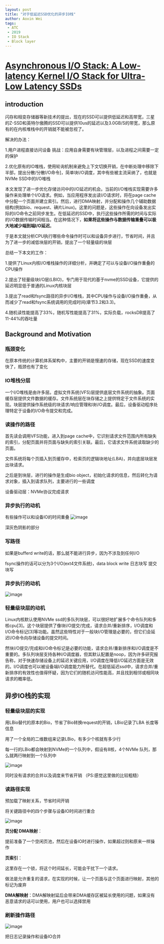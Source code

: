 ```yaml
---
layout: post
title: "对于低延迟SSD优化的异步IO栈"
author: Aoxin Wei
tags:
 - ATC
 - 2019
 - IO Stack
 - Block layer
---
```

# [Asynchronous I/O Stack: A Low-latency Kernel I/O Stack for Ultra-Low Latency SSDs]()

## introduction

闪存和相变存储器等新技术的提出，现在的SSD可以提供低延迟和高带宽，三星的Z-SSD和英特尔傲腾的SSD可以提供10us的延迟以及3.0GB/S的带宽，那么原有的在内核堆栈中的开销就不能被忽视了。

解决的办法：

1.用户进程直接访问设备 挑战：应用自身需要有块管理层，以及进程之间需要一定的保护

2.优化原有的IO堆栈，使用轮询机制来避免上下文切换开销，在中断处理中移除下半部，提出分散/分散I/O命令]，简单块I/O调度，其中有些被主流采纳了，也就是NVMe SSD中的I/O堆栈

本文发现了进一步优化存储访问中的I/O延迟的机会。当前的I/O堆栈实现需要许多操作来处理单个I/O请求。例如，当应用程序发出读I/O请求时，将在page cache中分配一个页面并建立索引。然后，进行DMA映射，并分配和操作几个辅助数据结构(例如bio、request、碘片Linux)。这里的问题是，这些操作在向设备发出实际的I/O命令之前同步发生。在低延迟的SSD中，执行这些操作所需的时间与实际的I/O数据传输时间相当。在这种情况下，**如果将这些操作与数据传输重叠可以极大地减少端到端I/O延迟**。

于是本文就分析CPU执行哪些命令操作时可以和设备异步进行，节省时间，并且为了进一步的减低块层的开销，提出了一个轻量级的块层

总结一下本文的工作：

1.提供了Linux内核I/O堆栈操作的详细分析，并确定了可以与设备I/O操作重叠的CPU操作

2.提出了轻量级块I/O层(LBIO)，专门用于现代的基于nvme的SSD设备，它提供的延迟明显低于普通的Linux内核块层

3.提出了read和fsync路径的异步I/O堆栈，其中CPU操作与设备I/O操作重叠，从而减少了read和fsync系统调用的完成时间(章节3.2和3.3)。

4.随机读性能提高了33%，随机写性能提高了31%，实际负载，rocksDB提高了11-44%的吞吐量

## Background and Motivation

### 瓶颈变化

在原本传统的计算机体系架构中，主要的开销是慢速的存储，现在SSD的速度变快了，瓶颈也有了变化

### IO堆栈分层

一个I/O堆栈是由许多层。虚拟文件系统(VFS)层提供底层文件系统的抽象。页面缓存层提供文件数据的缓存。文件系统层在块存储之上提供特定于文件系统的实现。块层提供操作系统级的块请求/响应管理和块I/O调度。最后，设备驱动程序处理特定于设备的I/O命令提交和完成。

### 读操作的路径

首先读会调用VFS功能，进入到page cache中，它识别请求文件范围内所有缺失的索引，分配页面并将页面与缺失的索引关联。最后，它请求文件系统读取缺少的页面。

文件系统将每个页插入到页缓存中，检索页的逻辑块地址(LBA)，并向底层块层发出块请求。

之后是到块层，进行的操作是生成bio object，初始化请求的信息，然后转化为请求对象，插入到请求队列，主要进行的一些调度

设备驱动层：NVMe协议完成请求

### 异步执行的动机

有些操作可以和设备IO的时间重叠
![image](/images/2021-09-04-Asynchronous%20IO%20Stack%20A%20Low-latency%20Kernel%20IO%20Stack%20for%20Ultra-Low%20Latency%20SSDs/image-20210901211221999.png)


深灰色阴影的部分

### 写路径

如果是bufferd write的话，那么就不能进行异步，因为不涉及到任何I/O

fsync操作的话可以分为3个I/O(ext4文件系统)，data block write 日志块写 提交块写

### 异步执行的动机
![image](/images/2021-09-04-Asynchronous%20IO%20Stack%20A%20Low-latency%20Kernel%20IO%20Stack%20for%20Ultra-Low%20Latency%20SSDs/image-20210901212054241.png)


### 轻量级块层的动机

Linux内核默认使用NVMe  ssd的多队列块层，可以很好地扩展多个命令队列和多核cpu[3]。这个块层提供了像块I/O提交/完成，请求合并/重新排序，I/O调度和I/O命令标记[3]等功能。虽然这些特性对于一般块I/O管理是必要的，但它们会延迟I/O命令向存储设备的提交时间。

然块I/O提交/完成和I/O命令标记是必要的功能，请求合并/重新排序和I/O调度是不重要的。多队列块层支持各种I/O调度器，但其默认配置是noop，因为许多研究报告称，对于快速存储设备上的延迟关键应用，I/O调度在降低I/O延迟方面是无效的。I/O调度也可以被设备端I/O调度能力所替代。在超低延迟ssd中，请求合并/重新排序的有效性也值得怀疑，因为它们的随机访问性能高，并且找到相邻或相同块请求的概率低。



## 异步IO栈的实现

### 轻量级块层的实现

用LBio替代的原本的Bio，节省了Bio转换request的开销，LBio记录了LBA 长度等信息

用了一个全局的二维数组来记录LBio，有多少个核就有多少行

每一行的LBio都会映射到NVMe的一个队列中，假设有8核，4个NVMe 队列，那么就两行映射到一个队列中

![image](/images/2021-09-04-Asynchronous%20IO%20Stack%20A%20Low-latency%20Kernel%20IO%20Stack%20for%20Ultra-Low%20Latency%20SSDs/image-20210902103206048.png)


同时没有请求的合并以及调度来节省开销 （PS:感觉这里做的比较粗糙）



### 读路径实现

预加载了映射关系，节省时间开销

将关键路径中的四个步骤与设备IO时间进行重合

![image](/images/2021-09-04-Asynchronous%20IO%20Stack%20A%20Low-latency%20Kernel%20IO%20Stack%20for%20Ultra-Low%20Latency%20SSDs/image-20210902105555730.png)


**页分配 DMA映射**：

 提前准备了一个空闲页池，然后在设备IO时进行操作，如果超过则和原来一样操作

**页索引**： 

这里存在一个锁，将这个时间延长，可能会干扰下一个请求。

做法是允许重复的请求，在实现的时候，让一个页面与这个页面进行映射，其他的标记为废弃

**DMA解映射**：DMA解映射延后会带来DMA缓存区被延长使用的问题，如果没有恶意请求的话可以使用，用户也可以选择禁用

### 刷新操作路径

![image](/images/2021-09-04-Asynchronous%20IO%20Stack%20A%20Low-latency%20Kernel%20IO%20Stack%20for%20Ultra-Low%20Latency%20SSDs/image-20210902113831304.png)


把日志记录操作和设备IO合并
